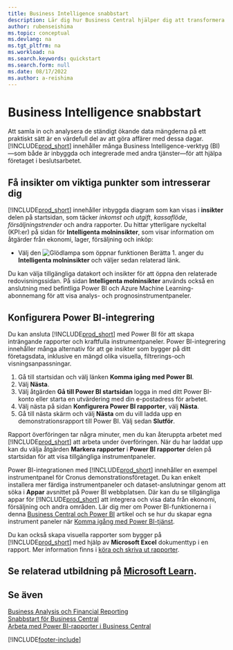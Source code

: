 ```yaml
---
title: Business Intelligence snabbstart
description: Lär dig hur Business Central hjälper dig att transformera företagsdata till insikter med Business Intelligence-rapporter och instrumentpaneler.
author: rubenseishima
ms.topic: conceptual
ms.devlang: na
ms.tgt_pltfrm: na
ms.workload: na
ms.search.keywords: quickstart
ms.search.form: null
ms.date: 08/17/2022
ms.author: a-reishima
---
```


# <a name="business-intelligence-quick-start"></a><a name="business-intelligence-quick-start"></a>Business Intelligence snabbstart

Att samla in och analysera de ständigt ökande data mängderna på ett praktiskt sätt är en värdefull del av att göra affärer med dessa dagar. [!INCLUDE[prod_short](includes/prod_short.md)] innehåller många Business Intelligence-verktyg (BI)&mdash;som både är inbyggda och integrerade med andra tjänster&mdash;för att hjälpa företaget i beslutsarbetet.

## <a name="get-insights-on-your-key-points-of-interest"></a><a name="get-insights-on-your-key-points-of-interest"></a>Få insikter om viktiga punkter som intresserar dig

[!INCLUDE[prod_short](includes/prod_short.md)] innehåller inbyggda diagram som kan visas i **insikter** delen på startsidan, som täcker *inkomst och utgift*, *kassaflöde*, *försäljningstrender* och andra rapporter. Du hittar ytterligare nyckeltal (KPI:er) på sidan för **Intelligenta molninsikter**, som visar information om åtgärder från ekonomi, lager, försäljning och inköp:

* Välj den ![Glödlampa som öppnar funktionen Berätta 1.](media/ui-search/search_small.png "Berätta för mig vad du vill göra") anger du **Intelligenta molninsikter** och väljer sedan relaterad länk.

Du kan välja tillgängliga datakort och insikter för att öppna den relaterade redovisningssidan. På sidan **Intelligenta molninsikter** används också en anslutning med befintliga Power BI och Azure Machine Learning-abonnemang för att visa analys- och prognosinstrumentpaneler.

## <a name="set-up-power-bi-integration"></a><a name="set-up-power-bi-integration"></a>Konfigurera Power BI-integrering

Du kan ansluta [!INCLUDE[prod_short](includes/prod_short.md)] med Power BI för att skapa inträngande rapporter och kraftfulla instrumentpaneler. Power BI-integrering innehåller många alternativ för att ge insikter som bygger på ditt företagsdata, inklusive en mängd olika visuella, filtrerings-och visningsanpassningar.

1. Gå till startsidan och välj länken **Komma igång med Power BI**.
2. Välj **Nästa**.
3. Välj åtgärden **Gå till Power BI startsidan** logga in med ditt Power BI-konto eller starta en utvärdering med din e-postadress för arbetet.
4. Välj nästa på sidan **Konfigurera Power BI rapporter**, välj **Nästa**.
5. Gå till nästa skärm och välj **Nästa** om du vill ladda upp en demonstrationsrapport till Power BI. Välj sedan **Slutför**.

Rapport överföringen tar några minuter, men du kan återuppta arbetet med [!INCLUDE[prod_short](includes/prod_short.md)] att arbeta under överföringen. När du har laddat upp kan du välja åtgärden **Markera rapporter** i **Power BI rapporter** delen på startsidan för att visa tillgängliga instrumentpaneler.

Power BI-integrationen med [!INCLUDE[prod_short](includes/prod_short.md)] innehåller en exempel instrumentpanel för Cronus demonstrationsföretaget. Du kan enkelt installera mer färdiga instrumentpaneler och dataset-anslutningar genom att söka i **Appar** avsnittet på Power BI webbplatsen. Där kan du se tillgängliga appar för [!INCLUDE[prod_short](includes/prod_short.md)] att integrera och visa data från ekonomi, försäljning och andra områden. Lär dig mer om Power BI-funktionerna i denna [Business Central och Power BI](admin-powerbi.md) artikel och se hur du skapar egna instrument paneler när [Komma igång med Power BI-tjänst](/power-bi/fundamentals/service-get-started).

Du kan också skapa visuella rapporter som bygger på [!INCLUDE[prod_short](includes/prod_short.md)] med hjälp av **Microsoft Excel** dokumenttyp i en rapport. Mer information finns i [köra och skriva ut rapporter](ui-work-report.md).

## <a name="see-related-training-at-microsoft-learn"></a><a name="see-related-training-at-microsoft-learn"></a>Se relaterad utbildning på [Microsoft Learn](/learn/paths/use-power-bi).

## <a name="see-also"></a><a name="see-also"></a>Se även

[Business Analysis och Financial Reporting](bi.md)  
[Snabbstart för Business Central](quick-start-business-central.md)  
[Arbeta med Power BI-rapporter i Business Central](across-working-with-powerbi.md)  

[!INCLUDE[footer-include](includes/footer-banner.md)]
